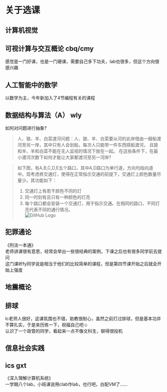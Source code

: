 # 关于选课
## 计算机视觉 

## 可视计算与交互概论 cbq/cmy
感觉是一门好课，也是一门硬课，需要自己多下功夫，lab也很多，但这个方向很感兴趣

## 人工智能中的数学
以数学为主，今年新加入了4节编程有关的课程

## 数据结构与算法（A） wly
如何对问题进行抽象?  
>人、狼、羊、白菜渡河问题：人、狼、羊、白菜要从河的此岸借由一艘船渡河至另一岸，其中只有人会划船，每次人只能带一件东西搭船渡河， 且狼和羊、羊和白菜不能在无人监视的情况下放在一起。 在这些条件下，在最小渡河次数下如何才能让大家都渡河至另一河岸?

>如下图，有A,B,C,D,E五个路口，其中A,D路口为单行道，方向均指向道中。现考虑修交通灯，使得在正常指示交通的前提下，交通灯上颜色数量尽量少。其功能如下：  
>1. 交通灯上有若干颜色不同的灯  
>2. 同一时刻有且只有一种颜色的灯亮
>3. 每个路口都会安装一个交通灯，用于指示交通。在相同的路口，不同灯亮代表不同的通行情况。  
>![GitHub Logo](https://img2024.cnblogs.com/blog/3515505/202409/3515505-20240909154541588-673813788.png)


## 犯罪通论
《刑法一本通》  
老师讲课很有意思，经常会举出一些很经典的案例，下课之后也有很多同学前去提问  
这门课听fy同学说是相当于他们的比较简单的课程，但是第四节课开始之后就会开始上强度  

## 地震概论

## 排球
lc老师人很好，这课氛围也不错，助教很耐心，虽然之前打过排球，但是基本功并不算扎实，于是来历练一下，祝福自己吧☺️  
认识了一个政管的同学，看起来一点不像文科生，聊得很投机

## 信息社会实践

## ics gxt
《深入理解计算机系统》  
一学期八个lab，小班课说用clab作lab，也行吧，白配VM了……





